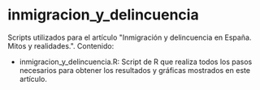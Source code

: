 # inmigracion_y_delincuencia
Scripts utilizados para el artículo "Inmigración y delincuencia en España. Mitos y realidades.". Contenido:

- inmigracion_y_delincuencia.R: Script de R que realiza todos los pasos necesarios para obtener los resultados y gráficas mostrados en este artículo.
